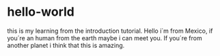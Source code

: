 # hello-world
this is my learning from the introduction tutorial.
Hello i´m from Mexico, if you´re an human from the earth maybe i can meet you.
If you´re from another planet i think that this is amazing.
